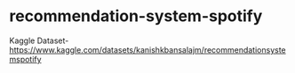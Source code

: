 # recommendation-system-spotify
Kaggle Dataset- https://www.kaggle.com/datasets/kanishkbansalajm/recommendationsystemspotify
